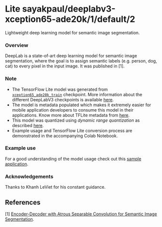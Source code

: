 # Lite sayakpaul/deeplabv3-xception65-ade20k/1/default/2
Lightweight deep learning model for semantic image segmentation.

<!-- parent-model: sayakpaul/deeplabv3-xception65-ade20k/1 -->
<!-- asset-path: legacy -->
<!-- interactive-visualizer: tflite_image_segmenter -->
<!-- colab: https://colab.research.google.com/github/sayakpaul/Adventures-in-TensorFlow-Lite/blob/master/DeepLabV3/DeepLab_TFLite_ADE20k.ipynb -->

### Overview
DeepLab is a state-of-art deep learning model for semantic image segmentation, where the goal is to assign semantic labels (e.g. person, dog, cat) to every pixel in the input image. It was published in [1].

### Note
- The TensorFlow Lite model was generated from [`xception65_ade20k_train`](http://download.tensorflow.org/models/deeplabv3_xception_ade20k_train_2018_05_29.tar.gz) checkpoint. More information about the different DeepLabV3 checkpoints is available [here](https://github.com/tensorflow/models/blob/master/research/deeplab/g3doc/model_zoo.md).
- The model is metadata populated which makes it extremely easier for mobile application developers to consume this model in their applications. Know more about TFLite metadata from [here](https://www.tensorflow.org/lite/convert/metadata). 
- This model was quantized using _dynamic range quantization_ as described [here](https://www.tensorflow.org/lite/performance/post_training_quant).
- Example usage and TensorFlow Lite conversion process are demonstrated in the accompanying Colab Notebook.

### Example use
For a good understanding of the model usage check out this [sample application](https://github.com/tensorflow/examples/tree/master/lite/examples/image_segmentation/android).

### Acknowledgements
Thanks to Khanh LeViet for his constant guidance.

References
--------------
[1] [Encoder-Decoder with Atrous Separable Convolution for Semantic Image Segmentation](https://arxiv.org/abs/1802.02611).
